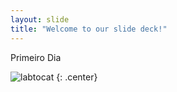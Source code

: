 ```yaml
---
layout: slide
title: "Welcome to our slide deck!"
---
```


Primeiro Dia

![labtocat](https://octodex.github.com/images/labtocat.png)
{: .center}

